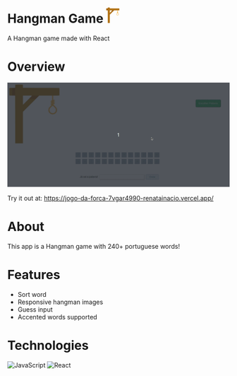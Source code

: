 # Hangman Game <img src="https://github.com/renatainacio/Jogo-da-Forca/blob/main/src/assets/forca0.png" width=30px>

A Hangman game made with React

# Overview
<img src="https://github.com/renatainacio/Jogo-da-Forca/blob/main/src/assets/forca.gif">

Try it out at: https://jogo-da-forca-7vgar4990-renatainacio.vercel.app/

# About
This app is a Hangman game with 240+ portuguese words!

# Features
- Sort word
- Responsive hangman images
- Guess input
- Accented words supported

# Technologies
  ![JavaScript](https://img.shields.io/badge/javascript-%23323330.svg?style=for-the-badge&logo=javascript&logoColor=%23F7DF1E)
	![React](https://img.shields.io/badge/react-%2320232a.svg?style=for-the-badge&logo=react&logoColor=%2361DAFB)
